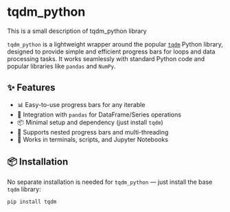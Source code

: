 # tqdm_python
This is a small description of tqdm_python library

`tqdm_python` is a lightweight wrapper around the popular [`tqdm`](https://github.com/tqdm) Python library, designed to provide simple and efficient progress bars for loops and data processing tasks. It works seamlessly with standard Python code and popular libraries like `pandas` and `NumPy`.

## ✨ Features

- 📊 Easy-to-use progress bars for any iterable
- 🐼 Integration with `pandas` for DataFrame/Series operations
- 📦 Minimal setup and dependency (just install `tqdm`)
- 🔁 Supports nested progress bars and multi-threading
- 🧪 Works in terminals, scripts, and Jupyter Notebooks

## 📦 Installation

No separate installation is needed for `tqdm_python` — just install the base `tqdm` library:

```bash
pip install tqdm
